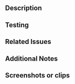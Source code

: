 ## Description
<!-- Provide a clear and concise description of what this PR accomplishes -->
<!-- Use bullets for key changes and features -->

## Testing
<!-- Explain how you've tested these changes or provide instructions for the reviewer to test -->

## Related Issues
<!-- Link any related issues using the format: Fixes #123, Addresses #456 -->

## Additional Notes
<!-- Add any other information about the PR here -->

## Screenshots or clips
<!-- If applicable, add screenshots or clips to help explain your changes -->
